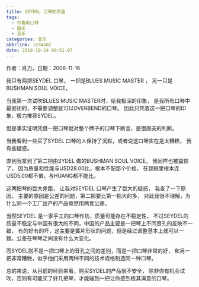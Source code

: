 ```yaml
---
title: SEYDEL 口琴的质量
tags:
  - 布鲁斯口琴
  - 器乐
  - 音乐
categories: 音乐
abbrlink: 1e94a02
date: 2018-10-24 00:51:07
---
```

作者：肖力，日期：2006-11-16

我只有两把SEYDEL 口琴， 一把是BLUES MUSIC MASTER ， 另一只是BUSHMAN SOUL VOICE。

当我第一次试吹BLUES MUSIC MASTER时，给我极深的印象， 是我所有口琴中最密闭的，不需要调整就可以OVERBEND的口琴。 因此只凭着这一把口琴的印象，极力推荐SYDEL。

但是事实证明凭借一把口琴就对整个牌子的口琴下断言，是很唐突的判断。

当我看到一些买了SYDEL 口琴的人保持了沉默，或者说这口琴实在是太糟糕， 我有些疑惑。

直到我拿到了第二把由SYDEL 做的BUSHMAN SOUL VOICE， 我同样也被震惊了， 因为质量和性能与USD28.00比，根本不配那个价格， 在我眼里根本连USD5.00都不值，与HUANG都不能比。

这两把琴的巨大差距， 让我对SEYDEL 口琴产生了巨大的疑惑， 我查了一下原因， 主要的原因是公差的问题，第二把要比第一把大的多， 对此我很不理解，为什么同一个工厂出产的产品竟然用两套公差。

当然SEYDEL 是一家手工的口琴作坊，质量可能存在不稳定性， 不过SEYDEL的质量不稳定与中国有很大的不同，中国的产品主要是一把琴上不同音孔的反映不一致， 有的好有的坏，这主要是簧片形状的问题，但是经过调整基本上就可以一致。公差在琴琴之间没有什么大变化。

而SYDEL则不是一把口琴上的音孔之间的差别，而是一把口琴非常的好， 和另一把非常糟糕，似乎他们采用两种不同的技术规格制造同一种口琴。

总的来说，从目前的经验来看，购买SYDEL的产品很不安全， 除非你有机会试吹，否则有可能买了好几把琴，才能碰到一把让你感到极其满意的口琴。
